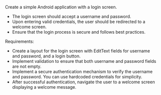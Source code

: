 Create a simple Android application with a login screen. 

- The login screen should accept a username and password. 
- Upon entering valid credentials, the user should be redirected to a welcome screen. 
- Ensure that the login process is secure and follows best practices.

Requirements:
* Create a layout for the login screen with EditText fields for username and password, and a login button.
* Implement validation to ensure that both username and password fields are not empty.
* Implement a secure authentication mechanism to verify the username and password. You can use hardcoded credentials for simplicity.
* After successful authentication, navigate the user to a welcome screen displaying a welcome message.
